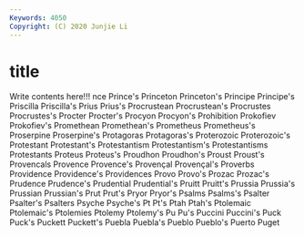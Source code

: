 ```yaml
---
Keywords: 4050
Copyright: (C) 2020 Junjie Li
---
```


# title

Write contents here!!!
nce 
Prince's
Princeton 
Princeton's 
Principe 
Principe's 
Priscilla 
Priscilla's 
Prius 
Prius's 
Procrustean 
Procrustean's
Procrustes 
Procrustes's 
Procter 
Procter's 
Procyon 
Procyon's 
Prohibition 
Prokofiev 
Prokofiev's 
Promethean
Promethean's 
Prometheus 
Prometheus's 
Proserpine 
Proserpine's 
Protagoras 
Protagoras's 
Proterozoic 
Proterozoic's 
Protestant
Protestant's 
Protestantism 
Protestantism's 
Protestantisms 
Protestants 
Proteus 
Proteus's 
Proudhon 
Proudhon's 
Proust
Proust's 
Provencals 
Provence 
Provence's 
Provençal 
Provençal's 
Proverbs 
Providence 
Providence's 
Providences
Provo 
Provo's 
Prozac 
Prozac's 
Prudence 
Prudence's 
Prudential 
Prudential's 
Pruitt 
Pruitt's
Prussia 
Prussia's 
Prussian 
Prussian's 
Prut 
Prut's 
Pryor 
Pryor's 
Psalms 
Psalms's
Psalter 
Psalter's 
Psalters 
Psyche 
Psyche's 
Pt 
Pt's 
Ptah 
Ptah's 
Ptolemaic
Ptolemaic's 
Ptolemies 
Ptolemy 
Ptolemy's 
Pu 
Pu's 
Puccini 
Puccini's 
Puck 
Puck's
Puckett 
Puckett's 
Puebla 
Puebla's 
Pueblo 
Pueblo's 
Puerto 
Puget 
